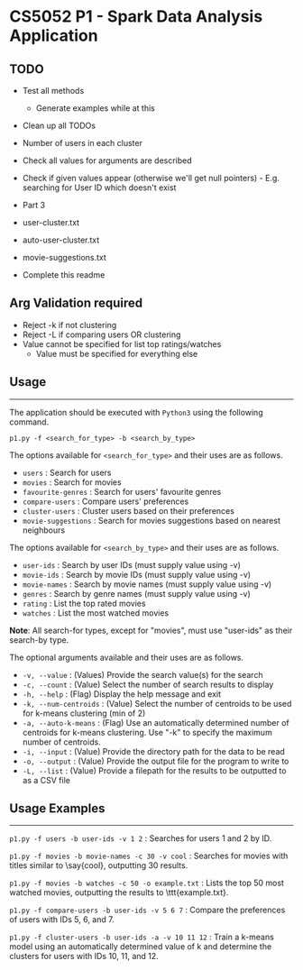 # CS5052 P1 - Spark Data Analysis Application

## TODO

- Test all methods
  - Generate examples while at this
- Clean up all TODOs
- Number of users in each cluster
- Check all values for arguments are described
- Check if given values appear (otherwise we'll get null pointers)
      - E.g. searching for User ID which doesn't exist

- Part 3
- user-cluster.txt
- auto-user-cluster.txt
- movie-suggestions.txt

- Complete this readme

## Arg Validation required
- Reject -k if not clustering
- Reject -L if comparing users OR clustering
- Value cannot be specified for list top ratings/watches
    - Value must be specified for everything else




## Usage
----
The application should be executed with `Python3` using the following command.

```
p1.py -f <search_for_type> -b <search_by_type>
```

The options available for `<search_for_type>` and their uses are as follows.
- `users` : Search for users
- `movies` : Search for movies
- `favourite-genres` : Search for users' favourite genres
- `compare-users` : Compare users' preferences
- `cluster-users` : Cluster users based on their preferences
- `movie-suggestions` : Search for movies suggestions based on nearest neighbours

The options available for `<search_by_type>` and their uses are as follows.
- `user-ids` : Search by user IDs (must supply value using -v)
- `movie-ids` : Search by movie IDs (must supply value using -v)
- `movie-names` : Search by movie names (must supply value using -v)
- `genres` : Search by genre names (must supply value using -v)
- `rating` : List the top rated movies
- `watches` : List the most watched movies

**Note**: All search-for types, except for "movies", must use "user-ids" as their search-by type.

The optional arguments available and their uses are as follows.
- `-v, --value` : (Values) Provide the search value(s) for the search
- `-c, --count` : (Value) Select the number of search results to display
- `-h, --help` : (Flag) Display the help message and exit
- `-k, --num-centroids` : (Value) Select the number of centroids to be used for k-means clustering (min of 2)
- `-a, --auto-k-means` : (Flag) Use an automatically determined number of centroids for k-means clustering. Use "-k" to specify the maximum number of centroids.
- `-i, --input` : (Value) Provide the directory path for the data to be read
- `-o, --output` : (Value) Provide the output file for the program to write to
- `-L, --list` : (Value) Provide a filepath for the results to be outputted to as a CSV file

## Usage Examples
----

`p1.py -f users -b user-ids -v 1 2` : Searches for users 1 and 2 by ID.

`p1.py -f movies -b movie-names -c 30 -v cool` : Searches for movies with titles similar to \say{cool}, outputting 30 results.

`p1.py -f movies -b watches -c 50 -o example.txt` : Lists the top 50 most watched movies, outputting the results to \ttt{example.txt}.

`p1.py -f compare-users -b user-ids -v 5 6 7` : Compare the preferences of users with IDs 5, 6, and 7.

`p1.py -f cluster-users -b user-ids -a -v 10 11 12` : Train a k-means model using an automatically determined value of k and determine the clusters for users with IDs 10, 11, and 12.